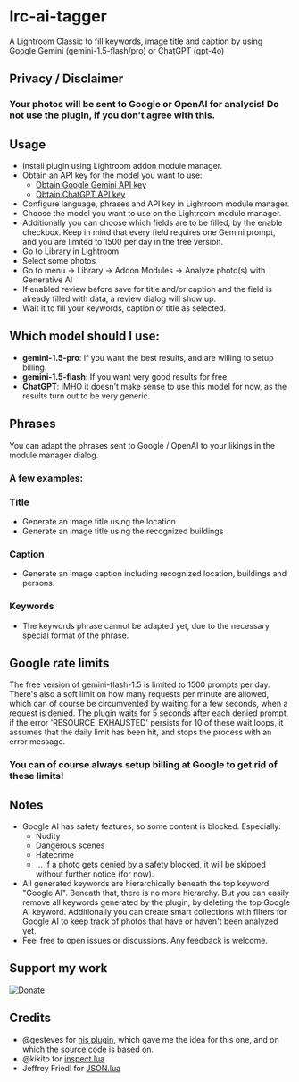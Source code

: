 # lrc-ai-tagger

A Lightroom Classic to fill keywords, image title and caption by using Google Gemini (gemini-1.5-flash/pro) or ChatGPT (gpt-4o)

## Privacy / Disclaimer
### Your photos will be sent to Google or OpenAI for analysis! Do not use the plugin, if you don't agree with this.

## Usage
* Install plugin using Lightroom addon module manager.
* Obtain an API key for the model you want to use:
  * [Obtain Google Gemini API key](https://ai.google.dev/gemini-api/docs/api-key)
  * [Obtain ChatGPT API key](https://platform.openai.com/api-keys)
* Configure language, phrases and API key in Lightroom module manager.
* Choose the model you want to use on the Lightroom module manager.
* Additionally you can choose which fields are to be filled, by the enable checkbox.
  Keep in mind that every field requires one Gemini prompt, and you are limited to 1500 per day in the free version.
* Go to Library in Lightroom
* Select some photos
* Go to menu -> Library -> Addon Modules -> Analyze photo(s) with Generative AI
* If enabled review before save for title and/or caption and the field is already filled with data, a review dialog will show up.
* Wait it to fill your keywords, caption or title as selected.

## Which model should I use:
* **gemini-1.5-pro**: If you want the best results, and are willing to setup billing.
* **gemini-1.5-flash**: If you want very good results for free.
* **ChatGPT**: IMHO it doesn't make sense to use this model for now, as the results turn out to be very generic.

## Phrases
You can adapt the phrases sent to Google / OpenAI to your likings in the module manager dialog.

### A few examples:
### Title
* Generate an image title using the location
* Generate an image title using the recognized buildings
### Caption
* Generate an image caption including recognized location, buildings and persons.
### Keywords
* The keywords phrase cannot be adapted yet, due to the necessary special format of the phrase.


## Google rate limits
The free version of gemini-flash-1.5 is limited to 1500 prompts per day. 
There's also a soft limit on how many requests per minute are allowed, which can of course be circumvented by waiting for a few seconds, when a request is denied.
The plugin waits for 5 seconds after each denied prompt, if the error 'RESOURCE_EXHAUSTED' persists for 10 of these wait loops, it assumes that the daily limit has been hit, and stops the process with an error message. 
### You can of course always setup billing at Google to get rid of these limits!

## Notes
* Google AI has safety features, so some content is blocked. Especially:
  * Nudity
  * Dangerous scenes
  * Hatecrime
  * ...
 If a photo gets denied by a safety blocked, it will be skipped without further notice (for now).
* All generated keywords are hierarchically beneath the top keyword "Google AI". Beneath that, there is no more hierarchy.
  But you can easily remove all keywords generated by the plugin, by deleting the top Google AI keyword.
  Additionally you can create smart collections with filters for Google AI to keep track of photos that have or haven't been analyzed yet.
* Feel free to open issues or discussions. Any feedback is welcome.

## Support my work
[![Donate](https://img.shields.io/badge/Donate-PayPal-green.svg)](https://www.paypal.com/donate/?hosted_button_id=2LL4K9LN5CFA6)

## Credits
* @gesteves for [his plugin](https://github.com/gesteves/lightroom-alt-text-plugin), which gave me the idea for this one, and on which the source code is based on.
* @kikito for [inspect.lua](http://github.com/kikito/inspect.lua)
* Jeffrey Friedl for [JSON.lua](http://regex.info/blog/lua/json)
